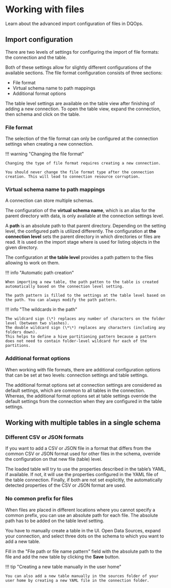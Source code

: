 # Working with files

Learn about the advanced import configuration of files in DQOps.  

## Import configuration

There are two levels of settings for configuring the import of file formats: the connection and the table.

Both of these settings allow for slightly different configurations of the available sections.
The file format configuration consists of three sections:

- File format
- Virtual schema name to path mappings
- Additional format options

The table level settings are available on the table view after finishing of adding a new connection.
To open the table view, expand the connection, then schema and click on the table.

### File format

The selection of the file format can only be configured at the connection settings when creating a new connection.

!!! warning "Changing the file format"

    Changing the type of file format requires creating a new connection.

    You should never change the file format type after the connection creation. This will lead to connection resource corruption.

### Virtual schema name to path mappings

A connection can store multiple schemas.

The configuration of the **virtual schema name**, which is an alias for the parent directory with data, is only available at the connection settings level.

A **path** is an absolute path to that parent directory.
Depending on the setting level, the configured path is utilized differently.
The configuration at **the connection level** sets the parent directory in which directories or files are read.
It is used on the import stage where is used for listing objects in the given directory.

The configuration at **the table level** provides a path pattern to the files allowing to work on them.

!!! info "Automatic path creation"

    When importing a new table, the path patten to the table is created automatically based on the connection level setting.

    The path pattern is filled to the settings at the table level based on the path. You can always modify the path pattern.

!!! info "The wildcards in the path"

    The wildcard sign (\*) replaces any number of characters on the folder level (between two slashes).
    The double wildcard sign (\*\*) replaces any characters (including any folders down).
    This helps to define a hive partitioning pattern because a pattern does not need to contain folder-level wildcard for each of the partitions.


### Additional format options

When working with file formats, there are additional configuration options that can be set at two levels: connection settings and table settings.

The additional format options set at connection settings are considered as default settings, which are common to all tables in the connection.
Whereas, the additional format options set at table settings override the default settings from the connection when they are configured in the table settings.


## Working with multiple tables in a single schema

### Different CSV or JSON formats

If you want to add a CSV or JSON file in a format that differs from the common CSV or JSON format used for other files in the schema,
override the configuration on that new file (table) level.

The loaded table will try to use the properties described in the table’s YAML, if available.
If not, it will use the properties configured in the YAML file of the table connection.
Finally, if both are not set explicitly, the automatically detected properties of the CSV or JSON format are used.

### No common prefix for files

When files are placed in different locations where you cannot specify a common prefix, you can use an absolute path for each file.
The absolute path has to be added on the table level setting.

You have to manually create a table in the UI. Open Data Sources, expand your connection, and select three dots on the schema to which you want to add a new table.

Fill in the "File path or file name pattern" field with the absolute path to the file and add the new table by clicking the **Save** button.

!!! tip "Creating a new table manually in the user home"

    You can also add a new table manually in the sources folder of your user home by creating a new YAML file in the connection folder.


